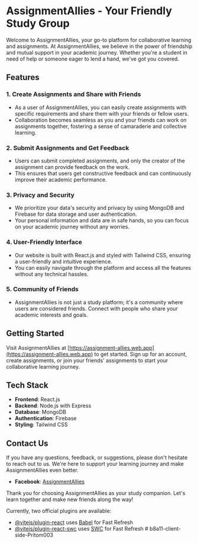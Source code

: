 

# AssignmentAllies - Your Friendly Study Group

Welcome to AssignmentAllies, your go-to platform for collaborative learning and assignments. At AssignmentAllies, we believe in the power of friendship and mutual support in your academic journey. Whether you're a student in need of help or someone eager to lend a hand, we've got you covered.

## Features

### 1. Create Assignments and Share with Friends

- As a user of AssignmentAllies, you can easily create assignments with specific requirements and share them with your friends or fellow users.
- Collaboration becomes seamless as you and your friends can work on assignments together, fostering a sense of camaraderie and collective learning.

### 2. Submit Assignments and Get Feedback

- Users can submit completed assignments, and only the creator of the assignment can provide feedback on the work.
- This ensures that users get constructive feedback and can continuously improve their academic performance.

### 3. Privacy and Security

- We prioritize your data's security and privacy by using MongoDB and Firebase for data storage and user authentication.
- Your personal information and data are in safe hands, so you can focus on your academic journey without any worries.

### 4. User-Friendly Interface

- Our website is built with React.js and styled with Tailwind CSS, ensuring a user-friendly and intuitive experience.
- You can easily navigate through the platform and access all the features without any technical hassles.

### 5. Community of Friends

- AssignmentAllies is not just a study platform; it's a community where users are considered friends. Connect with people who share your academic interests and goals.

## Getting Started

Visit AssignmentAllies at [https://assignment-allies.web.app](https://assignment-allies.web.app) to get started. Sign up for an account, create assignments, or join your friends' assignments to start your collaborative learning journey.

## Tech Stack

- **Frontend**: React.js
- **Backend**: Node.js with Express
- **Database**: MongoDB
- **Authentication**: Firebase
- **Styling**: Tailwind CSS


## Contact Us

If you have any questions, feedback, or suggestions, please don't hesitate to reach out to us. We're here to support your learning journey and make AssignmentAllies even better.


- **Facebook**: [AssignmentAllies](https://www.facebook.com/profile.php?id=100078328218649&mibextid=ZbWKwL)

Thank you for choosing AssignmentAllies as your study companion. Let's learn together and make new friends along the way!








Currently, two official plugins are available:

- [@vitejs/plugin-react](https://github.com/vitejs/vite-plugin-react/blob/main/packages/plugin-react/README.md) uses [Babel](https://babeljs.io/) for Fast Refresh
- [@vitejs/plugin-react-swc](https://github.com/vitejs/vite-plugin-react-swc) uses [SWC](https://swc.rs/) for Fast Refresh
#   b 8 a 1 1 - c l i e n t - s i d e - P r i t o m 0 0 3 
 
 